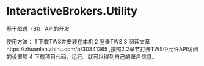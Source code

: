 # InteractiveBrokers.Utility
基于盈透（BI） API的开发


使用方法：
1 下载TWS并安装在本机
2 登录TWS
3 阅读文章https://zhuanlan.zhihu.com/p/30341365 ,按照2.2章节打开TWS中允许API访问的设置项
4 下载项目代码，运行。就可以得到自己的账户信息。

